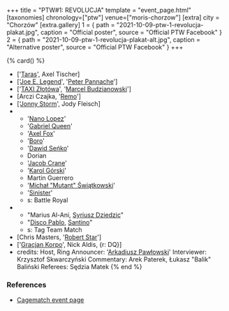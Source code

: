 +++
title = "PTW#1: REVOLUCJA"
template = "event_page.html"
[taxonomies]
chronology=["ptw"]
venue=["moris-chorzow"]
[extra]
city = "Chorzów"
[extra.gallery]
1 = { path = "2021-10-09-ptw-1-revolucja-plakat.jpg", caption = "Official poster", source = "Official PTW Facebook" }
2 = { path = "2021-10-09-ptw-1-revolucja-plakat-alt.jpg", caption = "Alternative poster", source = "Official PTW Facebook" }
+++

{% card() %}
- ['[Taras](@/w/taras.md)', Axel Tischer]
- ['[Joe E. Legend](@/w/joe-legend.md)', '[Peter Pannache](@/w/peter-pannache.md)']
- ['[TAXI Złotówa](@/w/taxi-zlotowa.md)', '[Marcel Budzianowski](@/w/marcelito.md)']
- [Arczi Czajka, '[Remo](@/w/remo.md)']
- ['[Jonny Storm](@/w/jonny-storm.md)', Jody Fleisch]
- - '[Nano Lopez](@/w/nano-lopez.md)'
  - '[Gabriel Queen](@/w/gabriel-queen.md)'
  - '[Axel Fox](@/w/axel-fox.md)'
  - '[Boro](@/w/boro.md)'
  - '[Dawid Seńko](@/w/puncher.md)'
  - Dorian
  - '[Jacob Crane](@/w/jacob-crane.md)'
  - '[Karol Górski](@/w/iskra.md)'
  - Martin Guerrero
  - '[Michał "Mutant" Świątkowski](@/w/mutant.md)'
  - '[Sinister](@/w/sinister.md)'
  - s: Battle Royal
- - "Marius Al-Ani, [Syriusz Dziedzic](@/w/dziedzic.md)"
  -  "[Disco Pablo](@/w/disco-pablo.md), [Santino](@/w/santino.md)"
  - s: Tag Team Match
- [Chris Masters, '[Robert Star](@/w/robert-star.md)']
- ['[Gracjan Korpo](@/w/gracjan-korpo.md)', Nick Aldis, {r: DQ}]
- credits:
    Host, Ring Announcer: '[Arkadiusz Pawłowski](@/w/pan-pawlowski.md)'
    Interviewer: Krzysztof Skwarczyński
    Commentary: Arek Paterek, Łukasz "Balik" Baliński
    Referees: Sędzia Matek
{% end %}

### References

* [Cagematch event page](https://www.cagematch.net/?id=1&nr=326348)
